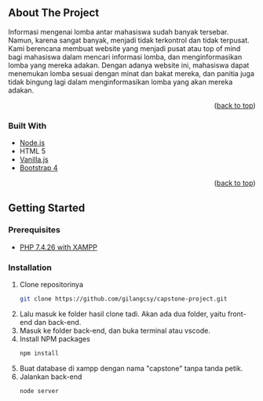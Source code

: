 <!-- ABOUT THE PROJECT -->
## About The Project

<!-- [![Product Name Screen Shot][product-screenshot]](https://example.com) -->

Informasi mengenai lomba antar mahasiswa sudah banyak tersebar. Namun, karena sangat banyak, menjadi tidak terkontrol dan tidak terpusat. Kami berencana membuat website yang menjadi pusat atau top of mind bagi mahasiswa dalam mencari informasi lomba, dan menginformasikan lomba yang mereka adakan. Dengan adanya website ini, mahasiswa dapat menemukan lomba sesuai dengan minat dan bakat mereka, dan panitia juga tidak bingung lagi dalam menginformasikan lomba yang akan mereka adakan.


<p align="right">(<a href="#top">back to top</a>)</p>



### Built With


* [Node.js](https://nodejs.org/en/)
* HTML 5
* [Vanilla.js](http://vanilla-js.com/)
* [Bootstrap 4](https://getbootstrap.com/docs/4.0/getting-started/introduction/)

<p align="right">(<a href="#top">back to top</a>)</p>



<!-- GETTING STARTED -->
## Getting Started

### Prerequisites

* [PHP 7.4.26 with XAMPP](https://www.apachefriends.org/download.html)

### Installation

1. Clone repositorinya
   ```sh
   git clone https://github.com/gilangcsy/capstone-project.git
   ```
2. Lalu masuk ke folder hasil clone tadi. Akan ada dua folder, yaitu front-end dan back-end.
3. Masuk ke folder back-end, dan buka terminal atau vscode.
3. Install NPM packages
   ```sh
   npm install
   ```
4. Buat database di xampp dengan nama "capstone" tanpa tanda petik.
5. Jalankan back-end
   ```sh
   node server
   ```
